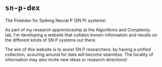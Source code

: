# `sn-p-dex`

The Pokédex for Spiking Neural P (SN P) systems!

As part of my research apprenticeship at the Algorithms and Complexity lab, I'm developing a website that collates known information and results on the different kinds of SN P systems out there.

The aim of this website is to assist SN P researchers: by having a unified collection, scouring around for data will become seamless. The locality of information may also incite new ideas or research directions!
